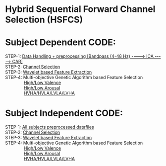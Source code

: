 # Hybrid Sequential Forward Channel Selection (HSFCS)

# Subject Dependent CODE:
 STEP-1: [Data Handling + preprocessing [Bandpass (4-48 Hz) ----> ICA -----> CAR]](https://github.com/shyammarjit/HSFCS/blob/main/Subject%20Dependent/Code/STEP-1.%20%5Bband:%204-48%5D%20%5Bfir%5D%20%5Bno_of_components%20%3D%2031%5D%20%5Bone%20component%20dropping%5D.ipynb)<br/>
 STEP-2: [Channel Selection](https://github.com/shyammarjit/HSFCS/blob/main/Subject%20Dependent/Code/STEP-2.%20HSFCS%20based%20Channel%20Selection%20BCI.ipynb)<br/>
 STEP-3: [Wavelet based Feature Extraction]()<br/>
 STEP-4: Multi-objective Genetic Algorithm based Feature Selection<br/>
&emsp;&emsp;&emsp;&emsp; [High/Low Valence](https://github.com/shyammarjit/HSFCS/blob/main/Subject%20Dependent/Code/STEP-2.A.%20Valence-GA%20based%20feature%20selection.ipynb)<br/>
&emsp;&emsp;&emsp;&emsp; [High/Low Arousal](https://github.com/shyammarjit/HSFCS/blob/main/Subject%20Dependent/Code/STEP-2.b.%20Arousal-GA%20based%20feature%20selection.ipynb)<br/>
&emsp;&emsp;&emsp;&emsp; [HVHA/HVLA/LVLA/LVHA](https://github.com/shyammarjit/HSFCS/blob/main/Subject%20Dependent/Code/STEP-2.c.%20Four%20class-GA%20based%20feature%20selection.ipynb)<br/>


# Subject Independent CODE:
 STEP-1: [All subjects preprocessed datafiles](https://github.com/shyammarjit/HSFCS/tree/main/Subject%20Dependent/band_48_fir_None_one)<br/>
 STEP-2: [Channel Selection](https://github.com/shyammarjit/HSFCS/blob/main/Subject%20Independent/Code/Step-1.%20Subject%20Independent%20channel%20selection%20BCI-Copy2.ipynb)<br/>
 STEP-3: [Wavelet based Feature Extraction]()<br/>
 STEP-4: Multi-objective Genetic Algorithm based Feature Selection<br/>
&emsp;&emsp;&emsp;&emsp; [High/Low Valence](https://github.com/shyammarjit/HSFCS/blob/main/Subject%20Independent/Code/STEP-2.A.%20Valence-GA%20based%20feature%20selection.ipynb)<br/>
&emsp;&emsp;&emsp;&emsp; [High/Low Arousal](https://github.com/shyammarjit/HSFCS/blob/main/Subject%20Independent/Code/STEP-2.b.%20Arousal-GA%20based%20feature%20selection.ipynb)<br/>
&emsp;&emsp;&emsp;&emsp; [HVHA/HVLA/LVLA/LVHA](https://github.com/shyammarjit/HSFCS/blob/main/Subject%20Independent/Code/STEP-2.b.%20Four%20class-GA%20based%20feature%20selection.ipynb)<br/>

